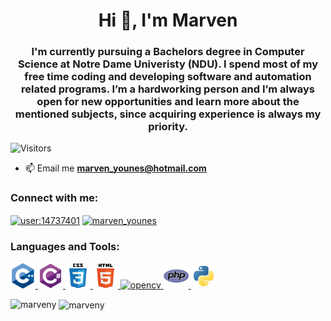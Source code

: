 <h1 align="center">Hi 👋, I'm Marven</h1>
<h3 align="center">I'm currently pursuing a Bachelors degree in Computer Science at Notre Dame Univeristy (NDU). I spend most of my free time coding and developing software and automation related programs. I’m a hardworking person and I’m always open for new opportunities and learn more about the mentioned subjects, since acquiring experience is always my priority.</h3>

![Visitors](https://api.visitorbadge.io/api/visitors?path=https%3A%2F%2Fgithub.com%2FMarvenY&countColor=%23263759&style=flat-square)


- 📫 Email me **marven_younes@hotmail.com**

<h3 align="left">Connect with me:</h3>
<p align="left">
<a href="https://stackoverflow.com/users/user:14737401" target="blank"><img align="center" src="https://raw.githubusercontent.com/rahuldkjain/github-profile-readme-generator/master/src/images/icons/Social/stack-overflow.svg" alt="user:14737401" height="30" width="40" /></a>
<a href="https://instagram.com/marven_younes" target="blank"><img align="center" src="https://raw.githubusercontent.com/rahuldkjain/github-profile-readme-generator/master/src/images/icons/Social/instagram.svg" alt="marven_younes" height="30" width="40" /></a>
</p>

<h3 align="left">Languages and Tools:</h3>
<p align="left"> <a href="https://www.w3schools.com/cpp/" target="_blank" rel="noreferrer"> <img src="https://raw.githubusercontent.com/devicons/devicon/master/icons/cplusplus/cplusplus-original.svg" alt="cplusplus" width="40" height="40"/> </a> <a href="https://www.w3schools.com/cs/" target="_blank" rel="noreferrer"> <img src="https://raw.githubusercontent.com/devicons/devicon/master/icons/csharp/csharp-original.svg" alt="csharp" width="40" height="40"/> </a> <a href="https://www.w3schools.com/css/" target="_blank" rel="noreferrer"> <img src="https://raw.githubusercontent.com/devicons/devicon/master/icons/css3/css3-original-wordmark.svg" alt="css3" width="40" height="40"/> </a> <a href="https://www.w3.org/html/" target="_blank" rel="noreferrer"> <img src="https://raw.githubusercontent.com/devicons/devicon/master/icons/html5/html5-original-wordmark.svg" alt="html5" width="40" height="40"/> </a> <a href="https://opencv.org/" target="_blank" rel="noreferrer"> <img src="https://www.vectorlogo.zone/logos/opencv/opencv-icon.svg" alt="opencv" width="40" height="40"/> </a> <a href="https://www.php.net" target="_blank" rel="noreferrer"> <img src="https://raw.githubusercontent.com/devicons/devicon/master/icons/php/php-original.svg" alt="php" width="40" height="40"/> </a> <a href="https://www.python.org" target="_blank" rel="noreferrer"> <img src="https://raw.githubusercontent.com/devicons/devicon/master/icons/python/python-original.svg" alt="python" width="40" height="40"/> </a> </p>

<p><img align="left" src="https://github-readme-stats.vercel.app/api/top-langs?username=marveny&show_icons=true&theme=tokyonight&locale=en&layout=compact" alt="marveny" /></p>

<p>&nbsp;<img align="center" src="https://github-readme-stats.vercel.app/api?username=marveny&show_icons=true&theme=tokyonight&locale=en" alt="marveny" /></p>

